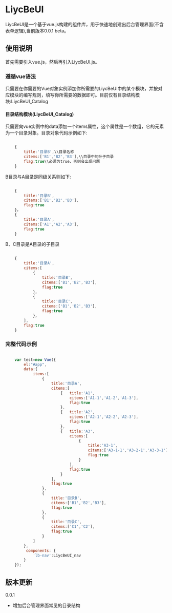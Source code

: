 # LiycBeUI
 LiycBeUI是一个基于vue.js构建的组件库，用于快速地创建出后台管理界面(不含表单逻辑),当前版本0.0.1 beta。

## 使用说明
首先需要引入vue.js，然后再引入LiycBeUI.js。

### 遵循vue语法
只需要在你需要的Vue对象实例添加你所需要的LiycBeUI中的某个模块，并按对应模块的编写规则，填写你所需要的数据即可。目前仅有目录结构模块:LiycBeUI_Catalog


#### 目录结构模块(LiycBeUI_Catalog)
只需要向vue实例中的data添加一个items属性，这个属性是一个数组，它的元素为一个目录对象。目录对象代码示例如下:

``` js

	{
		title:'目录B',\\目录名称
		citems:['B1','B2','B3'],\\目录中的叶子目录
		flag:true\\必须为true，否则会出现问题
	}

```

B目录与A目录是同级关系则如下:
``` js

	{
		title:'目录B',
		citems:['B1','B2','B3'],
		flag:true
	}，
	{
		title:'目录A',
		citems:['A1','A2','A3'],
		flag:true
	}

```
B、C目录是A目录的子目录
``` js

	{
		title:'目录A',
		citems:[	
			{
				title:'目录B',
				citems:['B1','B2','B3'],
				flag:true
			}，
			{
				title:'目录C',
				citems:['B1','B2','B3'],
				flag:true
			}，
		],
		flag:true
	}

```


###  完整代码示例

``` js

	var test=new Vue({
		el:"#app",
		data:{
			items:[
				{
					title:'目录A',
					citems:[
						{	title:'A1',
							citems:['A1-1','A1-2','A1-3'],
							flag:true
						},
						{	title:'A2',
							citems:['A2-1','A2-2','A2-3'],
							flag:true
						},
						{	title:'A3',
							citems:[
								{	
									title:'A3-1',
									citems:['A3-1-1','A3-2-1','A3-3-1'],
									flag:true
								}
							],
							flag:true
						}
					],
					flag:true
				},
				{
					title:'目录B',
					citems:['B1','B2','B3'],
					flag:true
				},
				{
					title:'目录C',
					citems:['C1','C2'],
					flag:true
				}
			]
		},
		 components: {
	    	'lb-nav':LiycBeUI_nav
	  	}
	});


```

## 版本更新

0.0.1

- 增加后台管理界面常见的目录结构